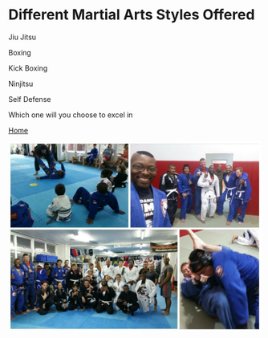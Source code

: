 # Different Martial Arts Styles Offered

Jiu Jitsu

Boxing

Kick Boxing

Ninjitsu

Self Defense

Which one will you choose to excel in 

[Home](https://github.com/BLUEBJJ/bluebjj.github.io/blob/master/index.md)

![IMAGE](https://github.com/BLUEBJJ/bluebjj.github.io/blob/master/IMG_0039.JPG)
